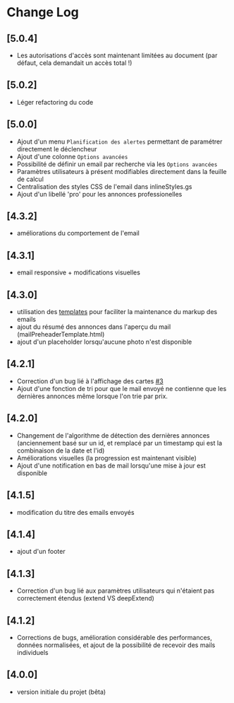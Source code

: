 # Change Log


## [5.0.4]
- Les autorisations d'accès sont maintenant limitées au document (par défaut, cela demandait un accès total !)

## [5.0.2]
- Léger refactoring du code

## [5.0.0]
- Ajout d'un menu `Planification des alertes` permettant de paramétrer directement le déclencheur
- Ajout d'une colonne `Options avancées`
- Possibilité de définir un email par recherche via les `Options avancées`
- Paramètres utilisateurs à présent modifiables directement dans la feuille de calcul
- Centralisation des styles CSS de l'email dans inlineStyles.gs
- Ajout d'un libellé 'pro' pour les annonces professionelles

## [4.3.2]
- améliorations du comportement de l'email 

## [4.3.1]
- email responsive + modifications visuelles

## [4.3.0]
- utilisation des [templates](https://developers.google.com/apps-script/guides/html/templates) pour faciliter la maintenance du markup des emails
- ajout du résumé des annonces dans l'aperçu du mail (mailPreheaderTemplate.html)
- ajout d'un placeholder lorsqu'aucune photo n'est disponible

## [4.2.1]
 - Correction d'un bug lié à l'affichage des cartes [#3](https://github.com/maximelebreton/alertes-leboncoin/issues/3)
 - Ajout d'une fonction de tri pour que le mail envoyé ne contienne que les dernières annonces même lorsque l'on trie par prix.
 
## [4.2.0]
 - Changement de l'algorithme de détection des dernières annonces (anciennement basé sur un id, et remplacé par un timestamp qui est la combinaison de la date et l'id)
 - Améliorations visuelles (la progression est maintenant visible)
 - Ajout d'une notification en bas de mail lorsqu'une mise à jour est disponible
 
## [4.1.5]
- modification du titre des emails envoyés

## [4.1.4]
- ajout d'un footer

## [4.1.3]
- Correction d'un bug lié aux paramètres utilisateurs qui n'étaient pas correctement étendus (extend VS deepExtend)

## [4.1.2]
- Corrections de bugs, amélioration considérable des performances, données normalisées, et ajout de la possibilité de recevoir des mails individuels

## [4.0.0]
- version initiale du projet (bêta)
